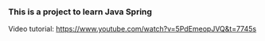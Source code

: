 ### This is a project to learn Java Spring 
Video tutorial: https://www.youtube.com/watch?v=5PdEmeopJVQ&t=7745s
